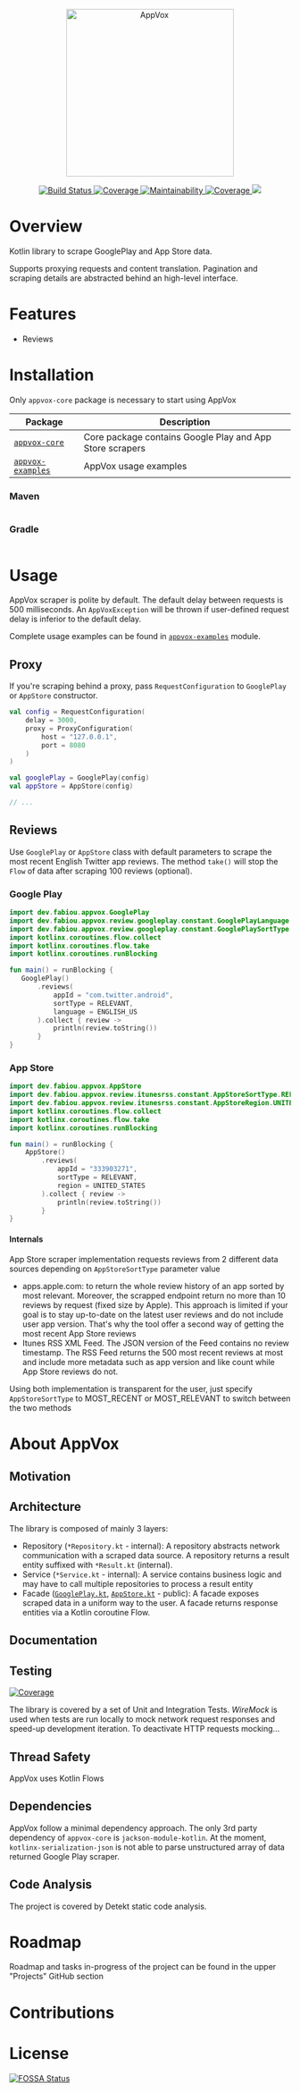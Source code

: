 <p align="center">
    <img src="https://user-images.githubusercontent.com/6942446/114973902-f1eb5b00-9eb3-11eb-91e3-814184116b70.png" alt="AppVox" width="300" />
</p>

<p align="center">
    <a href="https://travis-ci.com/fabiouu/AppVox">
        <img src="https://travis-ci.com/fabiouu/AppVox.svg?branch=master" alt="Build Status" />
    </a>
    <a href="Kotlin">
        <img src="https://img.shields.io/badge/Kotlin-1.4.21-blue.svg" alt="Coverage" />
    </a>
    <a href="https://codeclimate.com/github/fabiouu/AppVox/maintainability">
        <img src="https://api.codeclimate.com/v1/badges/6f0c3287d031b4f431ea/maintainability" alt="Maintainability" />
    </a>
    <a href="https://codecov.io/gh/fabiouu/AppVox">
        <img src="https://codecov.io/gh/fabiouu/AppVox/branch/master/graph/badge.svg?token=AVB2DO0H4J" alt="Coverage" />
    </a>
    <a href="https://app.fossa.com/projects/git%2Bgithub.com%2Ffabiouu%2Fappvox?ref=badge_shield" alt="FOSSA Status">
        <img src="https://app.fossa.com/api/projects/git%2Bgithub.com%2Ffabiouu%2Fappvox.svg?type=shield"/>
    </a>
</p>

# Overview
Kotlin library to scrape GooglePlay and App Store data. 

Supports proxying requests and content translation.
Pagination and scraping details are abstracted behind an high-level interface.

# Features
 - Reviews

# Installation
Only `appvox-core` package is necessary to start using AppVox

| Package | Description |
|----------|---------|
| [`appvox-core`](./appvox-core) | Core package contains Google Play and App Store scrapers |
| [`appvox-examples`](./appvox-examples) | AppVox usage examples |

### Maven
```xml
```

### Gradle
```groovy
```

# Usage
AppVox scraper is polite by default. The default delay between requests is 500 milliseconds.
An `AppVoxException` will be thrown if user-defined request delay is inferior to the default delay.

Complete usage examples can be found in [`appvox-examples`](./appvox-examples) module.
## Proxy
If you're scraping behind a proxy, pass `RequestConfiguration` to `GooglePlay` or `AppStore` constructor.
``` Kotlin
val config = RequestConfiguration(
    delay = 3000,
    proxy = ProxyConfiguration(
        host = "127.0.0.1",
        port = 8080
    )
)

val googlePlay = GooglePlay(config)
val appStore = AppStore(config)

// ...
```

## Reviews
Use `GooglePlay` or `AppStore` class with default parameters to scrape the most recent English Twitter app reviews.
The method `take()` will stop the `Flow` of data after scraping 100 reviews (optional).
### Google Play
 ```kotlin
import dev.fabiou.appvox.GooglePlay
import dev.fabiou.appvox.review.googleplay.constant.GooglePlayLanguage.ENGLISH_US
import dev.fabiou.appvox.review.googleplay.constant.GooglePlaySortType.RELEVANT
import kotlinx.coroutines.flow.collect
import kotlinx.coroutines.flow.take
import kotlinx.coroutines.runBlocking

fun main() = runBlocking {
    GooglePlay()
        .reviews(
            appId = "com.twitter.android",
            sortType = RELEVANT,
            language = ENGLISH_US
        ).collect { review ->
            println(review.toString())
        }
}
 ```

### App Store
``` Kotlin
import dev.fabiou.appvox.AppStore
import dev.fabiou.appvox.review.itunesrss.constant.AppStoreSortType.RELEVANT
import dev.fabiou.appvox.review.itunesrss.constant.AppStoreRegion.UNITED_STATES
import kotlinx.coroutines.flow.collect
import kotlinx.coroutines.flow.take
import kotlinx.coroutines.runBlocking

fun main() = runBlocking {
    AppStore()
        .reviews(
            appId = "333903271",
            sortType = RELEVANT,
            region = UNITED_STATES
        ).collect { review ->
            println(review.toString())
        }
}
```

#### Internals
App Store scraper implementation requests reviews from 2 different data sources depending on `AppStoreSortType` parameter value
- apps.apple.com: to return the whole review history of an app sorted by most relevant.
Moreover, the scrapped endpoint return no more than 10 reviews by request (fixed size by Apple).
This approach is limited if your goal is to stay up-to-date on the latest user reviews and do not include user app version.
That's why the tool offer a second way of getting the most recent App Store reviews
- Itunes RSS XML Feed. The JSON version of the Feed contains no review timestamp.
The RSS Feed returns the 500 most recent reviews at most and include more metadata such as app version and like count while App Store reviews do not.

Using both implementation is transparent for the user, just specify `AppStoreSortType` to MOST_RECENT or MOST_RELEVANT to switch between the two methods

# About AppVox
## Motivation

##  Architecture
The library is composed of mainly 3 layers:
- Repository (`*Repository.kt` - internal): A repository abstracts network communication with a scraped data source. A repository returns a result entity suffixed with `*Result.kt` (internal).
- Service (`*Service.kt` - internal): A service contains business logic and may have to call multiple repositories to process a result entity
- Facade ([`GooglePlay.kt`](./appvox-core/src/main/kotlin/dev/fabiou/appvox/core/GooglePlay.kt), [`AppStore.kt`](./appvox-core/src/main/kotlin/dev/fabiou/appvox/core/AppStore.kt) - public): A facade exposes scraped data in a uniform way to the user. A facade returns response entities via a Kotlin coroutine Flow.

## Documentation

## Testing
<a href="https://codecov.io/gh/fabiouu/AppVox">
    <img src="https://codecov.io/gh/fabiouu/AppVox/branch/master/graph/badge.svg?token=AVB2DO0H4J" alt="Coverage" />
</a>

The library is covered by a set of Unit and Integration Tests. *WireMock* is used when tests are run locally to mock network request responses and speed-up development iteration.
To deactivate HTTP requests mocking...

## Thread Safety
AppVox uses Kotlin Flows

## Dependencies
AppVox follow a minimal dependency approach. The only 3rd party dependency of `appvox-core` is `jackson-module-kotlin`.
At the moment, `kotlinx-serialization-json` is not able to parse unstructured array of data returned Google Play scraper.

## Code Analysis
The project is covered by Detekt static code analysis.

# Roadmap
Roadmap and tasks in-progress of the project can be found in the upper "Projects" GitHub section

# Contributions

# License
[![FOSSA Status](https://app.fossa.com/api/projects/git%2Bgithub.com%2Ffabiouu%2Fappvox.svg?type=large)](https://app.fossa.com/projects/git%2Bgithub.com%2Ffabiouu%2Fappvox?ref=badge_large)

